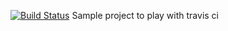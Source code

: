 [![Build Status](https://travis-ci.org/dennystasaski/travis-playground.svg?branch=master)](https://travis-ci.org/dennystasaski/travis-playground)
Sample project to play with travis ci

